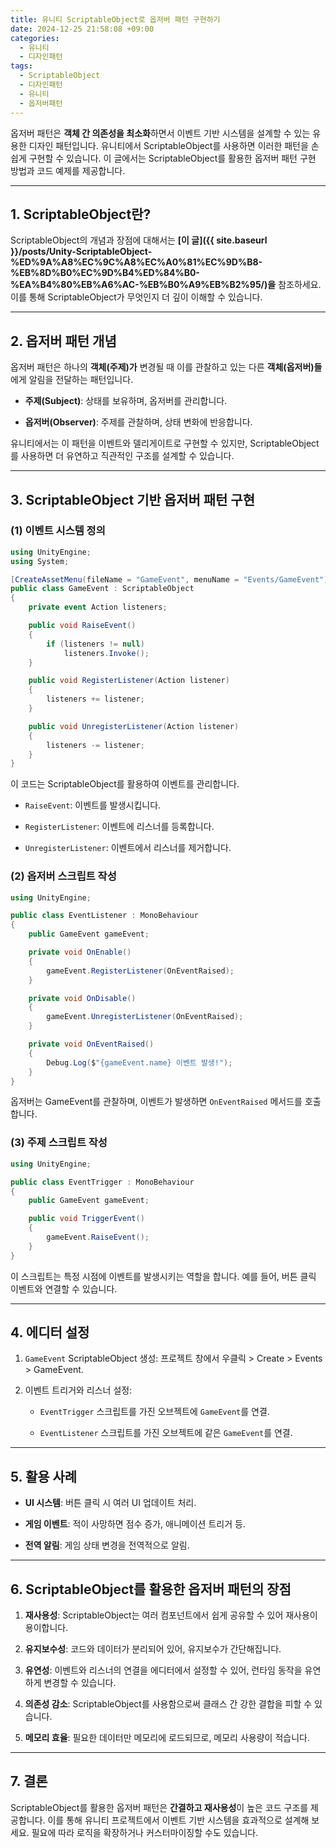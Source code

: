 ```yaml
---
title: 유니티 ScriptableObject로 옵저버 패턴 구현하기
date: 2024-12-25 21:58:08 +09:00
categories:
  - 유니티
  - 디자인패턴
tags:
  - ScriptableObject
  - 디자인패턴
  - 유니티
  - 옵저버패턴
---
```


옵저버 패턴은 **객체 간 의존성을 최소화**하면서 이벤트 기반 시스템을 설계할 수 있는 유용한 디자인 패턴입니다. 유니티에서 ScriptableObject를 사용하면 이러한 패턴을 손쉽게 구현할 수 있습니다. 이 글에서는 ScriptableObject를 활용한 옵저버 패턴 구현 방법과 코드 예제를 제공합니다.

---

## 1. ScriptableObject란?

ScriptableObject의 개념과 장점에 대해서는 **[이 글]({{ site.baseurl }}/posts/Unity-ScriptableObject-%ED%9A%A8%EC%9C%A8%EC%A0%81%EC%9D%B8-%EB%8D%B0%EC%9D%B4%ED%84%B0-%EA%B4%80%EB%A6%AC-%EB%B0%A9%EB%B2%95/)을** 참조하세요. 이를 통해 ScriptableObject가 무엇인지 더 깊이 이해할 수 있습니다.







---

## 2. 옵저버 패턴 개념

옵저버 패턴은 하나의 **객체(주제)가** 변경될 때 이를 관찰하고 있는 다른 **객체(옵저버)들**에게 알림을 전달하는 패턴입니다.

- **주제(Subject)**: 상태를 보유하며, 옵저버를 관리합니다.
    
- **옵저버(Observer)**: 주제를 관찰하며, 상태 변화에 반응합니다.
    

유니티에서는 이 패턴을 이벤트와 델리게이트로 구현할 수 있지만, ScriptableObject를 사용하면 더 유연하고 직관적인 구조를 설계할 수 있습니다.

---

## 3. ScriptableObject 기반 옵저버 패턴 구현

### (1) 이벤트 시스템 정의

```c#
using UnityEngine;
using System;

[CreateAssetMenu(fileName = "GameEvent", menuName = "Events/GameEvent")]
public class GameEvent : ScriptableObject
{
    private event Action listeners;

    public void RaiseEvent()
    {
        if (listeners != null)
            listeners.Invoke();
    }

    public void RegisterListener(Action listener)
    {
        listeners += listener;
    }

    public void UnregisterListener(Action listener)
    {
        listeners -= listener;
    }
}
```

이 코드는 ScriptableObject를 활용하여 이벤트를 관리합니다.

- `RaiseEvent`: 이벤트를 발생시킵니다.
    
- `RegisterListener`: 이벤트에 리스너를 등록합니다.
    
- `UnregisterListener`: 이벤트에서 리스너를 제거합니다.
    

### (2) 옵저버 스크립트 작성

```c#
using UnityEngine;

public class EventListener : MonoBehaviour
{
    public GameEvent gameEvent;

    private void OnEnable()
    {
        gameEvent.RegisterListener(OnEventRaised);
    }

    private void OnDisable()
    {
        gameEvent.UnregisterListener(OnEventRaised);
    }

    private void OnEventRaised()
    {
        Debug.Log($"{gameEvent.name} 이벤트 발생!");
    }
}
```

옵저버는 GameEvent를 관찰하며, 이벤트가 발생하면 `OnEventRaised` 메서드를 호출합니다.

### (3) 주제 스크립트 작성

```c#
using UnityEngine;

public class EventTrigger : MonoBehaviour
{
    public GameEvent gameEvent;

    public void TriggerEvent()
    {
        gameEvent.RaiseEvent();
    }
}
```

이 스크립트는 특정 시점에 이벤트를 발생시키는 역할을 합니다. 예를 들어, 버튼 클릭 이벤트와 연결할 수 있습니다.

---

## 4. 에디터 설정

1. `GameEvent` ScriptableObject 생성: 프로젝트 창에서 우클릭 > Create > Events > GameEvent.
    
2. 이벤트 트리거와 리스너 설정:
    
    - `EventTrigger` 스크립트를 가진 오브젝트에 `GameEvent`를 연결.
        
    - `EventListener` 스크립트를 가진 오브젝트에 같은 `GameEvent`를 연결.
        

---

## 5. 활용 사례

- **UI 시스템**: 버튼 클릭 시 여러 UI 업데이트 처리.
    
- **게임 이벤트**: 적이 사망하면 점수 증가, 애니메이션 트리거 등.
    
- **전역 알림**: 게임 상태 변경을 전역적으로 알림.
    

---
## 6. ScriptableObject를 활용한 옵저버 패턴의 장점

1. **재사용성**: ScriptableObject는 여러 컴포넌트에서 쉽게 공유할 수 있어 재사용이 용이합니다.
    
2. **유지보수성**: 코드와 데이터가 분리되어 있어, 유지보수가 간단해집니다.
    
3. **유연성**: 이벤트와 리스너의 연결을 에디터에서 설정할 수 있어, 런타임 동작을 유연하게 변경할 수 있습니다.
    
4. **의존성 감소**: ScriptableObject를 사용함으로써 클래스 간 강한 결합을 피할 수 있습니다.
    
5. **메모리 효율**: 필요한 데이터만 메모리에 로드되므로, 메모리 사용량이 적습니다.
    

---

## 7. 결론

ScriptableObject를 활용한 옵저버 패턴은 **간결하고 재사용성**이 높은 코드 구조를 제공합니다. 이를 통해 유니티 프로젝트에서 이벤트 기반 시스템을 효과적으로 설계해 보세요. 필요에 따라 로직을 확장하거나 커스터마이징할 수도 있습니다.